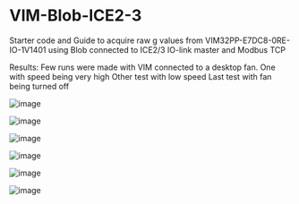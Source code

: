 # VIM-Blob-ICE2-3
Starter code and Guide to acquire raw g values from VIM32PP-E7DC8-0RE-IO-1V1401 using Blob connected to ICE2/3 IO-link master and Modbus TCP

Results:
Few runs were made with VIM connected to a desktop fan. 
One with speed being very high
Other test with low speed
Last test with fan being turned off

![image](https://github.com/user-attachments/assets/c937d6f7-1ec0-416d-a413-1f803ab38aa5)

![image](https://github.com/user-attachments/assets/f7479b51-9483-4c3f-bb11-f65fb342aec5)

![image](https://github.com/user-attachments/assets/9a26dc37-e4df-4c29-9147-a6c85bcdecea)

![image](https://github.com/user-attachments/assets/65968117-0683-4a45-a2b4-0adb66fe6ac1)

![image](https://github.com/user-attachments/assets/546b3c59-05fa-4edf-a7b5-81cedbd721be)

![image](https://github.com/user-attachments/assets/270a6b50-50ed-4cb7-94a4-7c881a7f491b)
